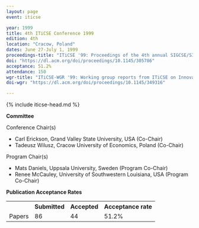 ```yaml
---
layout: page
event: iticse

year: 1999
title: 4th ITiCSE Conference 1999
edition: 4th
location: "Cracow, Poland"
dates: June 27-July 1, 1999
proceedings-title: "ITiCSE '99: Proceedings of the 4th annual SIGCSE/SIGCUE ITiCSE conference on Innovation and technology in computer science education"  
doi: "https://dl.acm.org/doi/proceedings/10.1145/305786"
acceptance: 51.2%
attendance: 150
wgr-title: "ITiCSE-WGR '99: Working group reports from ITiCSE on Innovation and technology in computer science education"
doi-wgr: "https://dl.acm.org/doi/proceedings/10.1145/349316"

---
```


{% include iticse-head.md %}

**Committee**

Conference Chair(s)

-   Carl Erickson, Grand Valley State University, USA (Co-Chair)
-   Tadeusz Wilusz, Cracow University of Economics, Poland (Co-Chair)

Program Chair(s)

-   Mats Daniels, Uppsala University, Sweden (Program Co-Chair)
-   Renee McCauley, University of Southwestern Louisiana, USA (Program Co-Chair)

**Publication Acceptance Rates**

 <table class="table table-hover table-sm"><tbody><tr><th> </th>
<th>Submitted</th>
<th>Accepted</th>
<th>Acceptance rate</th>
</tr><tr><td>Papers</td>
<td>86</td>
<td>44</td>
<td>51.2%</td>

